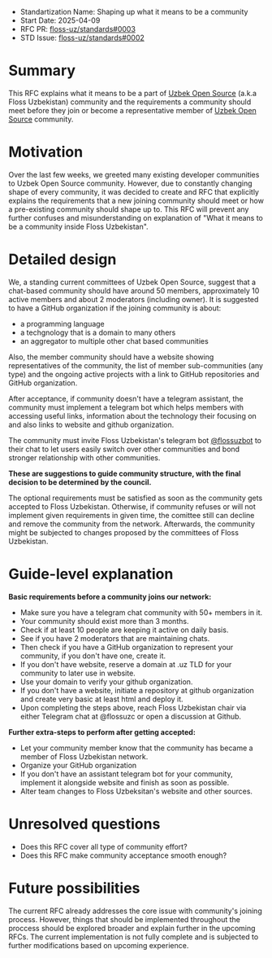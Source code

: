 - Standartization Name: Shaping up what it means to be a community
- Start Date: 2025-04-09
- RFC PR: [floss-uz/standards#0003](https://github.com/floss-uz/standards/pull/3)
- STD Issue: [floss-uz/standards#0002](https://github.com/floss-uz/standards/issues/2)

# Summary

This RFC explains what it means to be a part of [Uzbek Open Source]
(a.k.a Floss Uzbekistan) community and the requirements a community
should meet before they join or become a representative member of
[Uzbek Open Source] community.

# Motivation

Over the last few weeks, we greeted many existing developer communities to
Uzbek Open Source community. However, due to constantly changing shape of
every community, it was decided to create and RFC that explicitly explains
the requirements that a new joining community should meet or how a pre-existing
community should shape up to. This RFC will prevent any further confuses and
misunderstanding on explanation of "What it means to be a community inside
Floss Uzbekistan".

# Detailed design

We, a standing current committees of Uzbek Open Source, suggest that a chat-based community should
have around 50 members, approximately 10 active members and about 2 moderators (including owner).
It is suggested to have a GitHub organization if the joining community is about:

- a programming language
- a techgnology that is a domain to many others
- an aggregator to multiple other chat based communities

Also, the member community should have a website showing representatives of the community,
the list of member sub-communities (any type) and the ongoing active projects with a link
to GitHub repositories and GitHub organization.

After acceptance, if community doesn't have a telegram assistant, the community must implement
a telegram bot which helps members with accessing useful links, information about the
technology their focusing on and also links to website and github organization.

The community must invite Floss Uzbekistan's telegram bot [@flossuzbot] to their chat to let users
easily switch over other communities and bond stronger relationship with other communities.

**These are suggestions to guide community structure, with the final decision to be determined by
the council.**

The optional requirements must be satisfied as soon as the community gets accepted to
Floss Uzbekistan. Otherwise, if community refuses or will not implement given requirements
in given time, the comittee still can decline and remove the community from the network.
Afterwards, the community might be subjected to changes proposed by the committees of Floss
Uzbekistan.

# Guide-level explanation

**Basic requirements before a community joins our network:**

- Make sure you have a telegram chat community with 50+ members in it.
- Your community should exist more than 3 months.
- Check if at least 10 people are keeping it active on daily basis.
- See if you have 2 moderators that are maintaining chats.
- Then check if you have a GitHub organization to represent your community, if you don't have one, create it.
- If you don't have website, reserve a domain at .uz TLD for your community to later use in website.
- Use your domain to verify your github organization.
- If you don't have a website, initiate a repository at github organization and create very basic at least html and deploy it.
- Upon completing the steps above, reach Floss Uzbekistan chair via either Telegram chat at @flossuzc or open a discussion at Github.

**Further extra-steps to perform after getting accepted:**

- Let your community member know that the community has became a member of Floss Uzbekistan network.
- Organize your GitHub organization
- If you don't have an assistant telegram bot for your community, implement it alongside website and finish as soon as possible.
- Alter team changes to Floss Uzbeksitan's website and other sources.

# Unresolved questions

- Does this RFC cover all type of community effort?
- Does this RFC make community acceptance smooth enough?

# Future possibilities

The current RFC already addresses the core issue with community's joining
process. However, things that should be implemented throughout the proccess
should be explored broader and explain further in the upcoming RFCs. The
current implementation is not fully complete and is subjected to further
modifications based on upcoming experience.

[Uzbek Open Source]: https://github.com/floss-uz
[@flossuzbot]: https://t.me/flossuzbot
